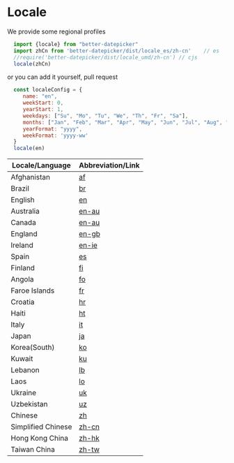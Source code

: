 # Locale 

We provide some regional profiles

```js
  import {locale} from "better-datepicker"
  import zhCn from 'better-datepicker/dist/locale_es/zh-cn'    // es
  //require('better-datepicker/dist/locale_umd/zh-cn') // cjs
  locale(zhCn)
```

or you can add it yourself, pull request
```js
  const localeConfig = {
     name: "en",
     weekStart: 0,
     yearStart: 1,
     weekdays: ["Su", "Mo", "Tu", "We", "Th", "Fr", "Sa"],
     months: ["Jan", "Feb", "Mar", "Apr", "May", "Jun", "Jul", "Aug", "Sep", "Oct", "Nov", "Dec"],
     yearFormat: "yyyy",
     weekFormat: 'yyyy-ww'
  }
  locale(en)
```



| Locale/Language   | Abbreviation/Link | 
| ----------------- | -------------------------------- | 
| Afghanistan          |    [af](https://github.com/Js-Monkey/better-datepicker/blob/master/locale/af.ts)     | 
| Brazil               |    [br](https://github.com/Js-Monkey/better-datepicker/blob/master/locale/br.ts)  |  
| English              |    [en](https://github.com/Js-Monkey/better-datepicker/blob/master/locale/en.ts)    | 
| Australia             |    [en-au](https://github.com/Js-Monkey/better-datepicker/blob/master/locale/en-au.ts)   |
| Canada             |    [en-au](https://github.com/Js-Monkey/better-datepicker/blob/master/locale/en-ca.ts)   |
| England             |    [en-gb](https://github.com/Js-Monkey/better-datepicker/blob/master/locale/en-gb.ts)   |
| Ireland             |    [en-ie](https://github.com/Js-Monkey/better-datepicker/blob/master/locale/en-ie.ts)   |
| Spain              |  [es](https://github.com/Js-Monkey/better-datepicker/blob/master/locale/es.ts)   |  
| Finland             |   [fi](https://github.com/Js-Monkey/better-datepicker/blob/master/locale/fi.ts)  | 
| Angola              |   [fo](https://github.com/Js-Monkey/better-datepicker/blob/master/locale/fo.ts)   |  
| Faroe Islands              |    [fr](https://github.com/Js-Monkey/better-datepicker/blob/master/locale/fr.ts)    |  
| Croatia               |    [hr](https://github.com/Js-Monkey/better-datepicker/blob/master/locale/hr.ts)    |   
| Haiti              |      [ht](https://github.com/Js-Monkey/better-datepicker/blob/master/locale/ht.ts)   | 
| Italy  |     [it](https://github.com/Js-Monkey/better-datepicker/blob/master/locale/it.ts)   |  
| Japan  |     [ja](https://github.com/Js-Monkey/better-datepicker/blob/master/locale/ja.ts)   | 
| Korea(South)  |     [ko](https://github.com/Js-Monkey/better-datepicker/blob/master/locale/ko.ts)   | 
| Kuwait  |     [ku](https://github.com/Js-Monkey/better-datepicker/blob/master/locale/ku.ts)   | 
| Lebanon  |     [lb](https://github.com/Js-Monkey/better-datepicker/blob/master/locale/lb.ts)   | 
| Laos  |     [lo](https://github.com/Js-Monkey/better-datepicker/blob/master/locale/lo.ts)   | 
| Ukraine  |     [uk](https://github.com/Js-Monkey/better-datepicker/blob/master/locale/uk.ts)   | 
| Uzbekistan  |     [uz](https://github.com/Js-Monkey/better-datepicker/blob/master/locale/uz.ts)   | 
| Chinese |     [zh](https://github.com/Js-Monkey/better-datepicker/blob/master/locale/zh.ts)  | 
| Simplified Chinese  |     [zh-cn](https://github.com/Js-Monkey/better-datepicker/blob/master/locale/zh-cn.ts)   | 
| Hong Kong China  |    [zh-hk](https://github.com/Js-Monkey/better-datepicker/blob/master/locale/zh-hk.ts)   | 
| Taiwan China |    [zh-tw](https://github.com/Js-Monkey/better-datepicker/blob/master/locale/zh-tw.ts)   | 


<br />  
